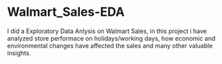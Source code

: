 # Walmart_Sales-EDA
 I did a Exploratory Data Anlysis on Walmart Sales, in this project i have analyzed store performace on holidays/working days, how economic and environmental changes have affected the sales and many other valuable insights.
